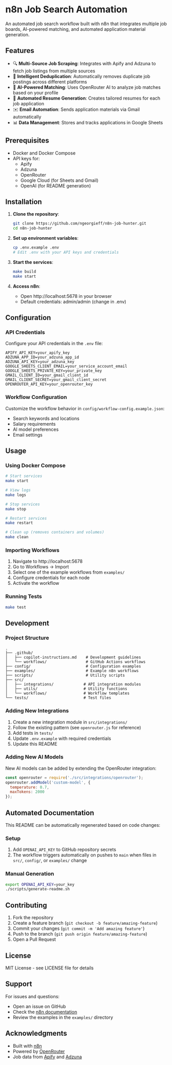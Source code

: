 # n8n Job Search Automation

An automated job search workflow built with n8n that integrates multiple job boards, AI-powered matching, and automated application material generation.

## Features

- 🔍 **Multi-Source Job Scraping**: Integrates with Apify and Adzuna to fetch job listings from multiple sources
- 🔄 **Intelligent Deduplication**: Automatically removes duplicate job postings across different platforms
- 🤖 **AI-Powered Matching**: Uses OpenRouter AI to analyze job matches based on your profile
- 📝 **Automated Resume Generation**: Creates tailored resumes for each job application
- ✉️ **Email Automation**: Sends application materials via Gmail automatically
- 📊 **Data Management**: Stores and tracks applications in Google Sheets

## Prerequisites

- Docker and Docker Compose
- API keys for:
  - Apify
  - Adzuna
  - OpenRouter
  - Google Cloud (for Sheets and Gmail)
  - OpenAI (for README generation)

## Installation

1. **Clone the repository**:
   ```bash
   git clone https://github.com/ngeorgieff/n8n-job-hunter.git
   cd n8n-job-hunter
   ```

2. **Set up environment variables**:
   ```bash
   cp .env.example .env
   # Edit .env with your API keys and credentials
   ```

3. **Start the services**:
   ```bash
   make build
   make start
   ```

4. **Access n8n**:
   - Open http://localhost:5678 in your browser
   - Default credentials: admin/admin (change in .env)

## Configuration

### API Credentials

Configure your API credentials in the `.env` file:

```env
APIFY_API_KEY=your_apify_key
ADZUNA_APP_ID=your_adzuna_app_id
ADZUNA_API_KEY=your_adzuna_key
GOOGLE_SHEETS_CLIENT_EMAIL=your_service_account_email
GOOGLE_SHEETS_PRIVATE_KEY=your_private_key
GMAIL_CLIENT_ID=your_gmail_client_id
GMAIL_CLIENT_SECRET=your_gmail_client_secret
OPENROUTER_API_KEY=your_openrouter_key
```

### Workflow Configuration

Customize the workflow behavior in `config/workflow-config.example.json`:

- Search keywords and locations
- Salary requirements
- AI model preferences
- Email settings

## Usage

### Using Docker Compose

```bash
# Start services
make start

# View logs
make logs

# Stop services
make stop

# Restart services
make restart

# Clean up (removes containers and volumes)
make clean
```

### Importing Workflows

1. Navigate to http://localhost:5678
2. Go to Workflows → Import
3. Select one of the example workflows from `examples/`
4. Configure credentials for each node
5. Activate the workflow

### Running Tests

```bash
make test
```

## Development

### Project Structure

```
.
├── .github/
│   ├── copilot-instructions.md    # Development guidelines
│   └── workflows/                 # GitHub Actions workflows
├── config/                        # Configuration examples
├── examples/                      # Example n8n workflows
├── scripts/                       # Utility scripts
├── src/
│   ├── integrations/             # API integration modules
│   ├── utils/                    # Utility functions
│   └── workflows/                # Workflow templates
└── tests/                        # Test files
```

### Adding New Integrations

1. Create a new integration module in `src/integrations/`
2. Follow the existing pattern (see `openrouter.js` for reference)
3. Add tests in `tests/`
4. Update `.env.example` with required credentials
5. Update this README

### Adding New AI Models

New AI models can be added by extending the OpenRouter integration:

```javascript
const openrouter = require('./src/integrations/openrouter');
openrouter.addModel('custom-model', {
  temperature: 0.7,
  maxTokens: 2000
});
```

## Automated Documentation

This README can be automatically regenerated based on code changes:

### Setup

1. Add `OPENAI_API_KEY` to GitHub repository secrets
2. The workflow triggers automatically on pushes to `main` when files in `src/`, `config/`, or `examples/` change

### Manual Generation

```bash
export OPENAI_API_KEY=your_key
./scripts/generate-readme.sh
```

## Contributing

1. Fork the repository
2. Create a feature branch (`git checkout -b feature/amazing-feature`)
3. Commit your changes (`git commit -m 'Add amazing feature'`)
4. Push to the branch (`git push origin feature/amazing-feature`)
5. Open a Pull Request

## License

MIT License - see LICENSE file for details

## Support

For issues and questions:
- Open an issue on GitHub
- Check the [n8n documentation](https://docs.n8n.io)
- Review the examples in the `examples/` directory

## Acknowledgments

- Built with [n8n](https://n8n.io)
- Powered by [OpenRouter](https://openrouter.ai)
- Job data from [Apify](https://apify.com) and [Adzuna](https://www.adzuna.com)